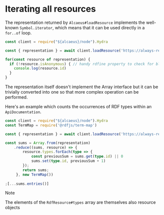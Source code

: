 # Iterating all resources

The representation returned by `Alcaeus#loadResource` implements the well-known `Symbol.iterator`, which means
that it can be used directly in a `for..of` loop.

<run-kit>

```typescript
const client = require("${alcaeus}/node").Hydra

const { representation } = await client.loadResource('https://always-read-the-plaque.herokuapp.com/plaques')

for(const resource of representation) {
  if (!resource.isAnonymous) { // handy rdfine property to check for blank nodes 
    console.log(resource.id)
  }
}
```

</run-kit>

The representation itself doesn't implement the Array interface but it can be trivially converted into one
so that more complex operation can be performed.

Here's an example which counts the occurrences of RDF types within an `ApiDocumentation`.

<run-kit>

```typescript
const client = require("${alcaeus}/node").Hydra
const TermMap = require('@rdfjs/term-map')

const { representation } = await client.loadResource('https://always-read-the-plaque.herokuapp.com/api')

const sums = Array.from(representation)
    .reduce((sums, resource) => {
        resource.types.forEach(type => {
            const previousSum = sums.get(type.id) || 0
            sums.set(type.id, previousSum + 1)
        });
        return sums;
     }, new TermMap())
     
;[...sums.entries()]
 ```

</run-kit>

> [!NOTE]
> The elements of the `RdfResource#types` array are themselves also resource objects
